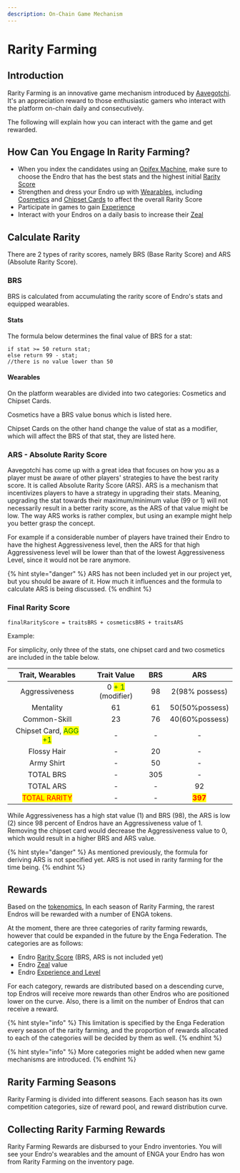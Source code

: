 ```yaml
---
description: On-Chain Game Mechanism
---
```


# Rarity Farming

## Introduction

Rarity Farming is an innovative game mechanism introduced by [Aavegotchi](https://aavegotchi.com). It's an appreciation reward to those enthusiastic gamers who interact with the platform on-chain daily and consecutively.

The following will explain how you can interact with the game and get rewarded.

## How Can You Engage In Rarity Farming?

* When you index the candidates using an [Opifex Machine](opifex-machine.md), make sure to choose the Endro that has the best stats and the highest initial [Rarity Score](traits.md#rarity-score)
* Strengthen and dress your Endro up with [Wearables](wearables/), including [Cosmetics](wearables/cosmetics.md) and [Chipset Cards](wearables/chipset-cards.md) to affect the overall Rarity Score
* Participate in games to gain [Experience](traits.md#experience)
* Interact with your Endros on a daily basis to increase their [Zeal](traits.md#zeal)

## Calculate Rarity

There are 2 types of rarity scores, namely BRS (Base Rarity Score) and ARS (Absolute Rarity Score).

### BRS

BRS is calculated from accumulating the rarity score of Endro's stats and equipped wearables.

#### Stats

The formula below determines the final value of BRS for a stat:

```
if stat >= 50 return stat;
else return 99 - stat;
//there is no value lower than 50
```

#### Wearables

On the platform wearables are divided into two categories: Cosmetics and Chipset Cards.

Cosmetics have a BRS value bonus which is listed here.

Chipset Cards on the other hand change the value of stat as a modifier, which will affect the BRS of that stat, they are listed here.

### ARS - Absolute Rarity Score

Aavegotchi has come up with a great idea that focuses on how you as a player must be aware of other players' strategies to have the best rarity score. It is called Absolute Rarity Score (ARS). ARS is a mechanism that incentivizes players to have a strategy in upgrading their stats. Meaning, upgrading the stat towards their maximum/minimum value (99 or 1) will not necessarily result in a better rarity score, as the ARS of that value might be low. The way ARS works is rather complex, but using an example might help you better grasp the concept.

For example if a considerable number of players have trained their Endro to have the highest Aggressiveness level, then the ARS for that high Aggressiveness level will be lower than that of the lowest Aggressiveness Level, since it would not be rare anymore.

{% hint style="danger" %}
ARS has not been included yet in our project yet, but you should be aware of it. How much it influences and the formula to calculate ARS is being discussed.
{% endhint %}

### Final Rarity Score

```
finalRarityScore = traitsBRS + cosmeticsBRS + traitsARS
```

Example:

For simplicity, only three of the stats, one chipset card and two cosmetics are included in the table below.

|                    Trait, Wearables                    |                     Trait Value                    | BRS |                   ARS                   |
| :----------------------------------------------------: | :------------------------------------------------: | :-: | :-------------------------------------: |
|                     Aggressiveness                     | 0 <mark style="color:green;">+ 1</mark> (modifier) |  98 |              2(98% possess)             |
|                        Mentality                       |                         61                         |  61 |              50(50%possess)             |
|                      Common-Skill                      |                         23                         |  76 |              40(60%possess)             |
| Chipset Card, <mark style="color:green;">AGG +1</mark> |                          -                         |  -  |                    -                    |
|                       Flossy Hair                      |                          -                         |  20 |                    -                    |
|                       Army Shirt                       |                          -                         |  50 |                    -                    |
|                        TOTAL BRS                       |                          -                         | 305 |                    -                    |
|                        TOTAL ARS                       |                          -                         |  -  |                    92                   |
|      <mark style="color:red;">TOTAL RARITY</mark>      |                          -                         |  -  | <mark style="color:red;">**397**</mark> |

While Aggressiveness has a high stat value (1) and BRS (98), the ARS is low (2) since 98 percent of Endros have an Aggressiveness value of 1. Removing the chipset card would decrease the Aggressiveness value to 0, which would result in a higher BRS and ARS value.

{% hint style="danger" %}
As mentioned previously, the formula for deriving ARS is not specified yet. ARS is not used in rarity farming for the time being.
{% endhint %}

## Rewards

Based on the [tokenomics](../tokenomic-land/tokenomics.md#protocol-revenue), In each season of Rarity Farming, the rarest Endros will be rewarded with a number of ENGA tokens.

At the moment, there are three categories of rarity farming rewards, however that could be expanded in the future by the Enga Federation. The categories are as follows:

* Endro [Rarity Score](traits.md#rarity-score) (BRS, ARS is not included yet)
* Endro [Zeal](traits.md#zeal) value
* Endro [Experience and Level](traits.md#experience)

For each category, rewards are distributed based on a descending curve, top Endros will receive more rewards than other Endros who are positioned lower on the curve. Also, there is a limit on the number of Endros that can receive a reward.

{% hint style="info" %}
This limitation is specified by the Enga Federation every season of the rarity farming, and the proportion of rewards allocated to each of the categories will be decided by them as well.
{% endhint %}

{% hint style="info" %}
More categories might be added when new game mechanisms are introduced.
{% endhint %}

## Rarity Farming Seasons <a href="#rarity-farming-seasons" id="rarity-farming-seasons"></a>

Rarity Farming is divided into different seasons. Each season has its own competition categories, size of reward pool, and reward distribution curve.

## Collecting Rarity Farming Rewards <a href="#collecting-rarity-farming-rewards" id="collecting-rarity-farming-rewards"></a>

Rarity Farming Rewards are disbursed to your Endro inventories. You will see your Endro's wearables and the amount of ENGA your Endro has won from Rarity Farming on the inventory page.
